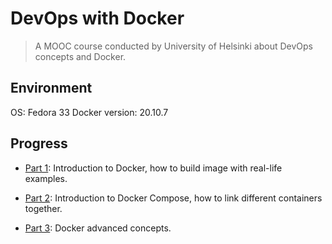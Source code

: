 # DevOps with Docker
> A MOOC course conducted by University of Helsinki about DevOps concepts and Docker.

## Environment

OS: Fedora 33
Docker version: 20.10.7

## Progress

- [Part 1](./Part1/ReadMe.md):
Introduction to Docker, how to build image with real-life examples.

- [Part 2](./Part2/ReadMe.md):
Introduction to Docker Compose, how to link different containers together.

- [Part 3](./Part3/ReadMe.md):
Docker advanced concepts.

